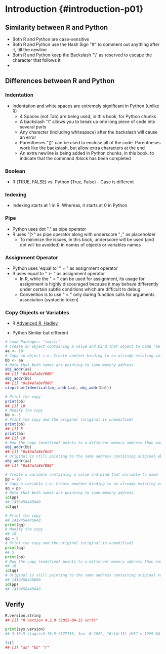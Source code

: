 # Introduction {#introduction-p01}



## Similarity between R and Python

- Both R and Python are case-sensitive
- Both R and Python use the Hash Sign "#" to comment out anything after it, till the newline
- Both R and Python keep the Backslash "\\" as reserved to escape the character that follows it
- 

## Differences between R and Python

### Indentation

- Indentation and white spaces are extremely significant in Python (unlike R)
  - 4 Spaces (not Tab) are being used, in this book, for Python chunks
  - A backslash "\\" allows you to break up one long piece of code into several parts
  - Any character (including whitespace) after the backslash will cause an error
  - Parentheses "()" can be used to enclose all of the code. Parentheses work like the backslash, but allow extra characters at the end
  - An extra newline is being added in Python chunks, in this book, to indicate that the command /block has been completed

### Boolean

- R (TRUE, FALSE) vs. Python (True, False) - Case is different

### Indexing

- Indexing starts at 1 in R. Whereas, it starts at 0 in Python

### Pipe

- Python uses dot "." as pipe operator
- R uses "|>" as pipe operator along with underscore "_" as placeholder
  - To minimize the issues, in this book, underscore will be used (and dot will be avoided) in names of objects or variables names

### Assignment Operator

- Python uses 'equal to' " = " as assignment operator 
- R uses equal to " <- " as assignment operator
  - In R, while the " = " can be used for assignment, its usage for assignment is highly discouraged because it may behave differently under certain subtle conditions which are difficult to debug
  - Convention is to use " = " only during function calls for arguments association (syntactic token)

### Copy Objects or Variables

- R [Advanced R, Hadley](https://adv-r.hadley.nz/names-values.html "https://adv-r.hadley.nz/names-values.html")

- Python Similar but different
  

```r
# Load Packages: "lobstr"
# Create an object containing a value and bind that object to name 'aa'
aa <- 10 
# Copy an object i.e. Create another binding to an already existing value
bb <- aa
# Note that both names are pointing to same memory address
obj_addr(aa)
## [1] "0x14a7a8ef880"
obj_addr(bb)
## [1] "0x14a7a8ef880"
stopifnot(identical(obj_addr(aa), obj_addr(bb)))

# Print the copy
print(bb)
## [1] 10
# Modify the copy
bb <- 5
# Print the copy and the original (original is unmodified)
print(bb)
## [1] 5
print(aa)
## [1] 10
# Now the copy (modified) points to a different memory address than earlier
obj_addr(bb)
## [1] "0x14a7a8ef6c0"
# Original is still pointing to the same address containing original object
obj_addr(aa)
## [1] "0x14a7a8ef880"
```


```python
# Create a variable containing a value and bind that variable to name 'pp'
pp = 10 
# Copy a variable i.e. Create another binding to an already existing value
qq = pp
# Note that both names are pointing to same memory address
id(pp)
## 1419458445840
id(qq)

# Print the copy
## 1419458445840
print(qq)
# Modify the copy
## 10
qq = 5
# Print the copy and the original (original is unmodified)
print(qq)
## 5
print(pp)
# Now the copy (modified) points to a different memory address than earlier
## 10
id(qq)
# Original is still pointing to the same address containing original variable
## 1419458445680
id(pp)
## 1419458445840
```

## Verify


```r
R.version.string
## [1] "R version 4.2.0 (2022-04-22 ucrt)"
```


```python
print(sys.version)
## 3.10.5 (tags/v3.10.5:f377153, Jun  6 2022, 16:14:13) [MSC v.1929 64 bit (AMD64)]
```


```r
ls()
## [1] "aa" "bb" "r"
```
